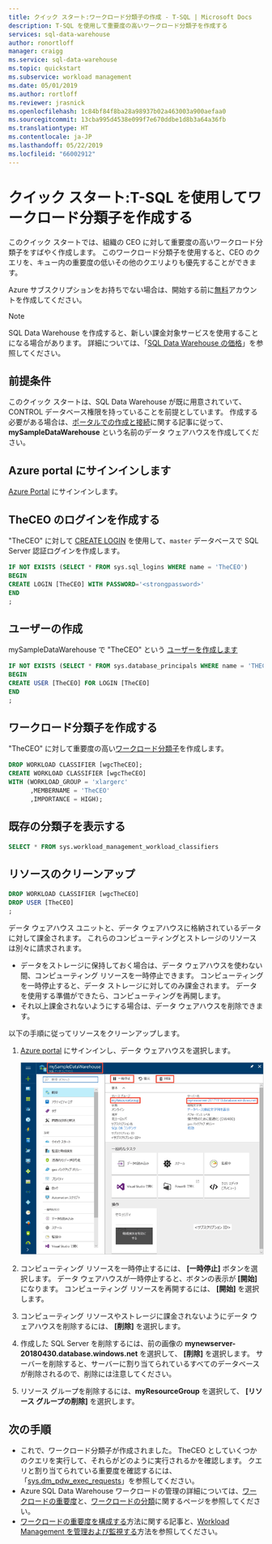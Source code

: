 ```yaml
---
title: クイック スタート:ワークロード分類子の作成 - T-SQL | Microsoft Docs
description: T-SQL を使用して重要度の高いワークロード分類子を作成する
services: sql-data-warehouse
author: ronortloff
manager: craigg
ms.service: sql-data-warehouse
ms.topic: quickstart
ms.subservice: workload management
ms.date: 05/01/2019
ms.author: rortloff
ms.reviewer: jrasnick
ms.openlocfilehash: 1c84bf84f8ba28a98937b02a463003a900aefaa0
ms.sourcegitcommit: 13cba995d4538e099f7e670ddbe1d8b3a64a36fb
ms.translationtype: HT
ms.contentlocale: ja-JP
ms.lasthandoff: 05/22/2019
ms.locfileid: "66002912"
---
```

# <a name="quickstart-create-a-workload-classifier-using-t-sql"></a>クイック スタート:T-SQL を使用してワークロード分類子を作成する

このクイック スタートでは、組織の CEO に対して重要度の高いワークロード分類子をすばやく作成します。 このワークロード分類子を使用すると、CEO のクエリを、キュー内の重要度の低いその他のクエリよりも優先することができます。

Azure サブスクリプションをお持ちでない場合は、開始する前に[無料](https://azure.microsoft.com/free/)アカウントを作成してください。

> [!NOTE]
> SQL Data Warehouse を作成すると、新しい課金対象サービスを使用することになる場合があります。  詳細については、「[SQL Data Warehouse の価格](https://azure.microsoft.com/pricing/details/sql-data-warehouse/)」を参照してください。
>
>

## <a name="prerequisites"></a>前提条件

このクイック スタートは、SQL Data Warehouse が既に用意されていて、CONTROL データベース権限を持っていることを前提としています。 作成する必要がある場合は、[ポータルでの作成と接続](create-data-warehouse-portal.md)に関する記事に従って、**mySampleDataWarehouse** という名前のデータ ウェアハウスを作成してください。

## <a name="sign-in-to-the-azure-portal"></a>Azure portal にサインインします

[Azure Portal](https://portal.azure.com/) にサインインします。

## <a name="create-login-for-theceo"></a>TheCEO のログインを作成する

"TheCEO" に対して [CREATE LOGIN](/sql/t-sql/statements/create-login-transact-sql) を使用して、`master` データベースで SQL Server 認証ログインを作成します。

```sql
IF NOT EXISTS (SELECT * FROM sys.sql_logins WHERE name = 'TheCEO')
BEGIN
CREATE LOGIN [TheCEO] WITH PASSWORD='<strongpassword>'
END
;
```

## <a name="create-user"></a>ユーザーの作成

mySampleDataWarehouse で "TheCEO" という [ユーザーを作成します](/sql/t-sql/statements/create-user-transact-sql?view=azure-sqldw-latest)

```sql
IF NOT EXISTS (SELECT * FROM sys.database_principals WHERE name = 'THECEO')
BEGIN
CREATE USER [TheCEO] FOR LOGIN [TheCEO]
END
;
```

## <a name="create-a-workload-classifier"></a>ワークロード分類子を作成する

"TheCEO" に対して重要度の高い[ワークロード分類子](/sql/t-sql/statements/create-workload-classifier-transact-sql?view=azure-sqldw-latest)を作成します。

```sql
DROP WORKLOAD CLASSIFIER [wgcTheCEO];
CREATE WORKLOAD CLASSIFIER [wgcTheCEO]
WITH (WORKLOAD_GROUP = 'xlargerc'
      ,MEMBERNAME = 'TheCEO'
      ,IMPORTANCE = HIGH);
```

## <a name="view-existing-classifiers"></a>既存の分類子を表示する

```sql
SELECT * FROM sys.workload_management_workload_classifiers
```

## <a name="clean-up-resources"></a>リソースのクリーンアップ

```sql
DROP WORKLOAD CLASSIFIER [wgcTheCEO]
DROP USER [TheCEO]
;
```

データ ウェアハウス ユニットと、データ ウェアハウスに格納されているデータに対して課金されます。 これらのコンピューティングとストレージのリソースは別々に請求されます。

- データをストレージに保持しておく場合は、データ ウェアハウスを使わない間、コンピューティング リソースを一時停止できます。 コンピューティングを一時停止すると、データ ストレージに対してのみ課金されます。 データを使用する準備ができたら、コンピューティングを再開します。
- それ以上課金されないようにする場合は、データ ウェアハウスを削除できます。

以下の手順に従ってリソースをクリーンアップします。

1. [Azure portal](https://portal.azure.com) にサインインし、データ ウェアハウスを選択します。

    ![リソースのクリーンアップ](media/load-data-from-azure-blob-storage-using-polybase/clean-up-resources.png)

2. コンピューティング リソースを一時停止するには、 **[一時停止]** ボタンを選択します。 データ ウェアハウスが一時停止すると、ボタンの表示が **[開始]** になります。  コンピューティング リソースを再開するには、 **[開始]** を選択します。

3. コンピューティング リソースやストレージに課金されないようにデータ ウェアハウスを削除するには、 **[削除]** を選択します。

4. 作成した SQL Server を削除するには、前の画像の **mynewserver-20180430.database.windows.net** を選択して、 **[削除]** を選択します。  サーバーを削除すると、サーバーに割り当てられているすべてのデータベースが削除されるので、削除には注意してください。

5. リソース グループを削除するには、**myResourceGroup** を選択して、 **[リソース グループの削除]** を選択します。

## <a name="next-steps"></a>次の手順

- これで、ワークロード分類子が作成されました。 TheCEO としていくつかのクエリを実行して、それらがどのように実行されるかを確認します。 クエリと割り当てられている重要度を確認するには、「[sys.dm_pdw_exec_requests](/sql/relational-databases/system-dynamic-management-views/sys-dm-pdw-exec-requests-transact-sql)」を参照してください。
- Azure SQL Data Warehouse ワークロードの管理の詳細については、[ワークロードの重要度](sql-data-warehouse-workload-importance.md)と、[ワークロードの分類](sql-data-warehouse-workload-classification.md)に関するページを参照してください。
- [ワークロードの重要度を構成する](sql-data-warehouse-how-to-configure-workload-importance.md)方法に関する記事と、[Workload Management を管理および監視する](sql-data-warehouse-how-to-manage-and-monitor-workload-importance.md)方法を参照してください。
